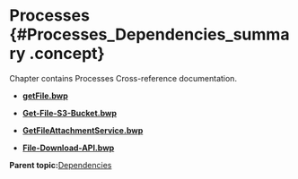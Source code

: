 # Processes {#Processes_Dependencies_summary .concept}

Chapter contains Processes Cross-reference documentation.

-   **[getFile.bwp](../../../cross/dependencies/processes/cross_aws.s3.getFile.md)**  

-   **[Get-File-S3-Bucket.bwp](../../../cross/dependencies/processes/cross_aws-s3.Get-File-S3-Bucket.md)**  

-   **[GetFileAttachmentService.bwp](../../../cross/dependencies/processes/cross_soap.GetFileAttachmentService.md)**  

-   **[File-Download-API.bwp](../../../cross/dependencies/processes/cross_rest.File-Download-API.md)**  


**Parent topic:**[Dependencies](../../../cross/dependencies/dependencies.md)

